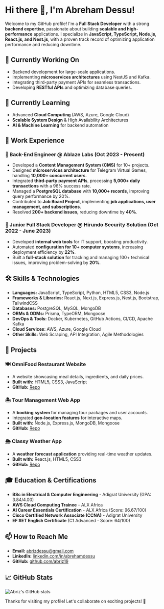 # Hi there 👋, I'm Abreham Dessu!

Welcome to my GitHub profile! I'm a **Full Stack Developer** with a strong **backend expertise**, passionate about building **scalable and high-performance** applications. I specialize in **JavaScript, TypeScript, Node.js, React.js, and Nest.js**, with a proven track record of optimizing application performance and reducing downtime.

## 🔭 Currently Working On

- Backend development for large-scale applications.
- Implementing **microservices architectures** using NestJS and Kafka.
- Integrating third-party payment APIs for seamless transactions.
- Developing **RESTful APIs** and optimizing database queries.

## 🌱 Currently Learning

- Advanced **Cloud Computing** (AWS, Azure, Google Cloud)
- **Scalable System Design** & High Availability Architectures
- **AI & Machine Learning** for backend automation

## 💼 Work Experience

### 🔹 Back-End Engineer @ **Ablaze Labs** (Oct 2023 - Present)
- Developed a **Content Management System (CMS)** for 10+ projects.
- Designed **microservices architecture** for Telegram Virtual Games, handling **10,000+ concurrent users**.
- Integrated **third-party payment APIs**, processing **5,000+ daily transactions** with a 96% success rate.
- Managed a **PostgreSQL database** with **10,000+ records**, improving query performance by 20%.
- Contributed to **Job Board Project**, implementing **job applications, user management, and subscriptions**.
- Resolved **200+ backend issues**, reducing downtime by **40%**.

### 🔹 Junior Full Stack Developer @ **Hirundo Security Solution** (Oct 2022 - June 2023)
- Developed **internal web tools** for IT support, boosting productivity.
- Automated **configuration for 10+ computer systems**, increasing deployment efficiency by **22%**.
- Built a **full-stack solution** for tracking and managing 100+ technical issues, improving problem-solving by **20%**.

## 🛠️ Skills & Technologies

- **Languages:** JavaScript, TypeScript, Python, HTML5, CSS3, Node.js
- **Frameworks & Libraries:** React.js, Next.js, Express.js, Nest.js, Bootstrap, TailwindCSS
- **Databases:** PostgreSQL, MySQL, MongoDB
- **ORMs & ODMs:** Prisma, TypeORM, Mongoose
- **DevOps & Tools:** Docker, Kubernetes, GitHub Actions, CI/CD, Apache Kafka
- **Cloud Services:** AWS, Azure, Google Cloud
- **Other Skills:** Web Scraping, API Integration, Agile Methodologies

## 🚀 Projects

### 🍽 OmniFood Restaurant Website
- A website showcasing meal details, ingredients, and daily prices.
- **Built with:** HTML5, CSS3, JavaScript  
- **GitHub:** [Repo](#)

### 🏝 Tour Management Web App
- A **booking system** for managing tour packages and user accounts.
- Integrated **geo-location features** for interactive maps.
- **Built with:** Node.js, Express.js, MongoDB, Mongoose  
- **GitHub:** [Repo](#)

### 🌦 Classy Weather App
- A **weather forecast application** providing real-time weather updates.
- **Built with:** React.js, HTML5, CSS3  
- **GitHub:** [Repo](#)

## 🎓 Education & Certifications

- **BSc in Electrical & Computer Engineering** - Adigrat University (GPA: 3.84/4.00)
- **AWS Cloud Computing Trainee** - ALX Africa
- **AI Career Essentials Certification** - ALX Africa (Score: 96.67/100)
- **Cisco Certified Network Associate (CCNA)** - Adigrat University
- **EF SET English Certificate** (C1 Advanced - Score: 64/100)

## 📫 How to Reach Me

- **Email:** abrizdessu@gmail.com
- **LinkedIn:** [linkedin.com/in/abrehamdessu](https://www.linkedin.com/in/abrehamdessu)
- **GitHub:** [github.com/abriz19](https://github.com/abriz19)

## 📈 GitHub Stats

![Abriz's GitHub stats](https://github-readme-stats.vercel.app/api?username=abriz19&show_icons=true&theme=radical)

Thanks for visiting my profile! Let's collaborate on exciting projects! 🚀
